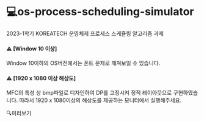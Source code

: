 # 💻os-process-scheduling-simulator
2023-1학기 KOREATECH 운영체제 프로세스 스케쥴링 알고리즘 과제

<h4>⚠️ [Window 10 이상]</h3>
Window 10이하의 OS버전에서는 폰트 문제로 깨져보일 수 있습니다.

<h4>⚠️ [1920 x 1080 이상 해상도]</h3> 
MFC의 특성 상 bmp파일로 디자인하여 DP를 고정시켜 정적 레이아웃으로 구현하였습니다. 
따라서 1920 x 1080이상의 해상도를 제공하는 모니터에서 실행해주세요.


🔍미리보기
